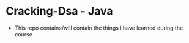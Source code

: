 # Cracking-Dsa - Java

- This repo contains/will contain the things i have learned during the course

